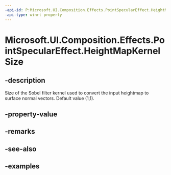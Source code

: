 ```yaml
---
-api-id: P:Microsoft.UI.Composition.Effects.PointSpecularEffect.HeightMapKernelSize
-api-type: winrt property
---
```


<!-- Property syntax.
public Vector2 HeightMapKernelSize { get;  set; }
-->

# Microsoft.UI.Composition.Effects.PointSpecularEffect.HeightMapKernelSize

## -description
Size of the Sobel filter kernel used to convert the input heightmap to surface normal vectors. Default value (1,1).

## -property-value

## -remarks

## -see-also

## -examples

